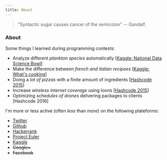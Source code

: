 ```yaml
---
title: About
---
```


> "Syntactic sugar causes cancer of the semicolon" -- Gandalf.


### About

Some things I learned during programming contests:

* Analyze different *plankton species* automatically [[Kaggle: National Data Science Bowl](https://www.kaggle.com/c/datasciencebowl)]
* Make the difference between *french and italian recipees* [[Kaggle: What's cooking](https://www.kaggle.com/c/whats-cooking)]
* Doing a *lot of pizzas* with a finite amount of ingredients [[Hashcode 2015](https://docs.google.com/file/d/0B8xe9y1rGAQXV1hXOXVtUk40Mm8/edit)]
* Increase *wireless internet coverage* using loons [[Hashcode 2015](https://docs.google.com/file/d/0B8xe9y1rGAQXM1BFUjgxV18wbTA/edit)]
* Optimizing *schedules of drones* delivering packages to clients [Hashcode 2016]

I'm more or less active (often *less* than *more*) on the following plateforms:

* [Twitter](https://twitter.com/Pythux)
* [Github](https://github.com/remusao/)
* [Hackerrank](https://www.hackerrank.com/Pythux)
* [Project Euler](https://projecteuler.net/progress=remusao)
* [Kaggle](https://www.kaggle.com/pythux)
* <s>Google+</s>
* <s>Facebook</s>
